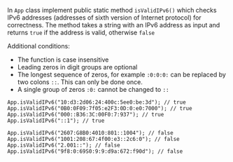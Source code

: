 In ```App``` class implement public static method ```isValidIPv6()``` which checks IPv6 addresses (addresses of sixth
version of Internet protocol) for correctness. The method takes a string with an IPv6 address as input and returns
```true``` if  the address is valid, otherwise ```false```

Additional conditions:

- The function is case insensitive
- Leading zeros in digit groups are optional
- The longest sequence of zeros, for example `````:0:0:0:````` can be replaced by two colons ```::```.
This can only be done once.
- A single group of zeros ```:0:``` cannot be changed to ```::```
```
App.isValidIPv6("10:d3:2d06:24:400c:5ee0:be:3d"); // true
App.isValidIPv6("0B0:0F09:7f05:e2F3:0D:0:e0:7000"); // true
App.isValidIPv6("000::B36:3C:00F0:7:937"); // true
App.isValidIPv6("::1"); // true

App.isValidIPv6("2607:G8B0:4010:801::1004"); // false
App.isValidIPv6("1001:208:67:4f00:e3::2c6:0"); // false
App.isValidIPv6("2.001::"); // false
App.isValidIPv6("9f8:0:69S0:9:9:d9a:672:f90d"); // false